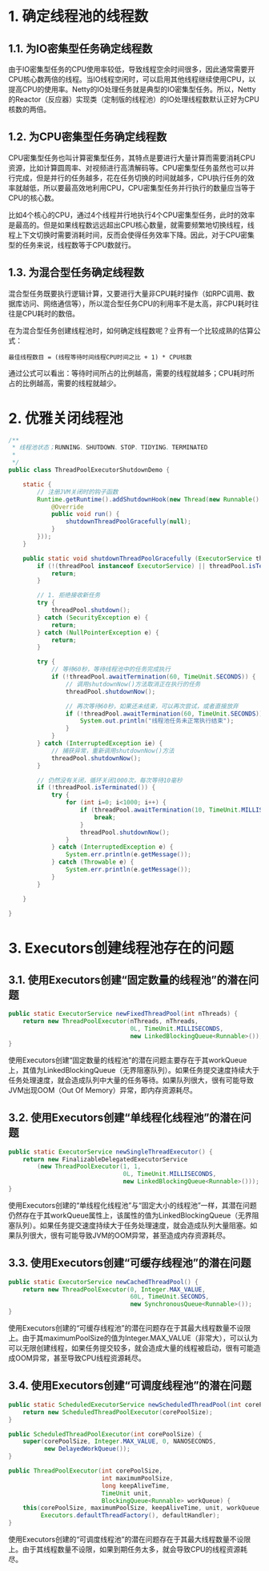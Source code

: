 # 1. 确定线程池的线程数

## 1.1. 为IO密集型任务确定线程数

由于IO密集型任务的CPU使用率较低，导致线程空余时间很多，因此通常需要开CPU核心数两倍的线程。当IO线程空闲时，可以启用其他线程继续使用CPU，以提高CPU的使用率。Netty的IO处理任务就是典型的IO密集型任务。所以，Netty的Reactor（反应器）实现类（定制版的线程池）的IO处理线程数默认正好为CPU核数的两倍。

## 1.2. 为CPU密集型任务确定线程数

CPU密集型任务也叫计算密集型任务，其特点是要进行大量计算而需要消耗CPU资源，比如计算圆周率、对视频进行高清解码等。CPU密集型任务虽然也可以并行完成，但是并行的任务越多，花在任务切换的时间就越多，CPU执行任务的效率就越低，所以要最高效地利用CPU，CPU密集型任务并行执行的数量应当等于CPU的核心数。

比如4个核心的CPU，通过4个线程并行地执行4个CPU密集型任务，此时的效率是最高的。但是如果线程数远远超出CPU核心数量，就需要频繁地切换线程，线程上下文切换时需要消耗时间，反而会使得任务效率下降。因此，对于CPU密集型的任务来说，线程数等于CPU数就行。

## 1.3. 为混合型任务确定线程数

混合型任务既要执行逻辑计算，又要进行大量非CPU耗时操作（如RPC调用、数据库访问、网络通信等），所以混合型任务CPU的利用率不是太高，非CPU耗时往往是CPU耗时的数倍。

在为混合型任务创建线程池时，如何确定线程数呢？业界有一个比较成熟的估算公式：

~~~
最佳线程数目 = (线程等待时间线程CPU时间之比 + 1) * CPU核数
~~~

通过公式可以看出：等待时间所占的比例越高，需要的线程就越多；CPU耗时所占的比例越高，需要的线程就越少。

# 2. 优雅关闭线程池

~~~java
/**
 * 线程池状态；RUNNING、SHUTDOWN、STOP、TIDYING、TERMINATED
 *
 */
public class ThreadPoolExecutorShutdownDemo {

    static {
        // 注册JVM关闭时的钩子函数
        Runtime.getRuntime().addShutdownHook(new Thread(new Runnable() {
            @Override
            public void run() {
                shutdownThreadPoolGracefully(null);
            }
        }));
    }

    public static void shutdownThreadPoolGracefully (ExecutorService threadPool) {
        if (!(threadPool instanceof ExecutorService) || threadPool.isTerminated()) {
            return;
        }

        // 1. 拒绝接收新任务
        try {
            threadPool.shutdown();
        } catch (SecurityException e) {
            return;
        } catch (NullPointerException e) {
            return;
        }

        try {
            // 等待60秒，等待线程池中的任务完成执行
            if (!threadPool.awaitTermination(60, TimeUnit.SECONDS)) {
                // 调用shutdownNow()方法取消正在执行的任务
                threadPool.shutdownNow();

                // 再次等待60秒，如果还未结束，可以再次尝试，或者直接放弃
                if (!threadPool.awaitTermination(60, TimeUnit.SECONDS)) {
                    System.out.println("线程池任务未正常执行结束");
                }
            }
        } catch (InterruptedException ie) {
            // 捕获异常，重新调用shutdownNow()方法
            threadPool.shutdownNow();
        }

        // 仍然没有关闭，循环关闭1000次，每次等待10毫秒
        if (!threadPool.isTerminated()) {
            try {
                for (int i=0; i<1000; i++) {
                    if (threadPool.awaitTermination(10, TimeUnit.MILLISECONDS)) {
                        break;
                    }
                    threadPool.shutdownNow();
                }
            } catch (InterruptedException e) {
                System.err.println(e.getMessage());
            } catch (Throwable e) {
                System.err.println(e.getMessage());
            }
        }

    }

}
~~~

# 3. Executors创建线程池存在的问题

## 3.1. 使用Executors创建“固定数量的线程池”的潜在问题

~~~java
public static ExecutorService newFixedThreadPool(int nThreads) {
	return new ThreadPoolExecutor(nThreads, nThreads,
								  0L, TimeUnit.MILLISECONDS,
								  new LinkedBlockingQueue<Runnable>());
}
~~~

使用Executors创建“固定数量的线程池”的潜在问题主要存在于其workQueue上，其值为LinkedBlockingQueue（无界阻塞队列）。如果任务提交速度持续大于任务处理速度，就会造成队列中大量的任务等待。如果队列很大，很有可能导致JVM出现OOM（Out Of Memory）异常，即内存资源耗尽。

## 3.2. 使用Executors创建“单线程化线程池”的潜在问题

~~~java
public static ExecutorService newSingleThreadExecutor() {
	return new FinalizableDelegatedExecutorService
		(new ThreadPoolExecutor(1, 1,
								0L, TimeUnit.MILLISECONDS,
								new LinkedBlockingQueue<Runnable>()));
}
~~~

使用Executors创建的“单线程化线程池”与“固定大小的线程池”一样，其潜在问题仍然存在于其workQueue属性上，该属性的值为LinkedBlockingQueue（无界阻塞队列）。如果任务提交速度持续大于任务处理速度，就会造成队列大量阻塞。如果队列很大，很有可能导致JVM的OOM异常，甚至造成内存资源耗尽。

## 3.3. 使用Executors创建“可缓存线程池”的潜在问题

~~~java
public static ExecutorService newCachedThreadPool() {
	return new ThreadPoolExecutor(0, Integer.MAX_VALUE,
								  60L, TimeUnit.SECONDS,
								  new SynchronousQueue<Runnable>());
}
~~~

使用Executors创建的“可缓存线程池”的潜在问题存在于其最大线程数量不设限上。由于其maximumPoolSize的值为Integer.MAX_VALUE（非常大），可以认为可以无限创建线程，如果任务提交较多，就会造成大量的线程被启动，很有可能造成OOM异常，甚至导致CPU线程资源耗尽。

## 3.4. 使用Executors创建“可调度线程池”的潜在问题

~~~java
public static ScheduledExecutorService newScheduledThreadPool(int corePoolSize) {
	return new ScheduledThreadPoolExecutor(corePoolSize);
}
~~~

~~~java
public ScheduledThreadPoolExecutor(int corePoolSize) {
	super(corePoolSize, Integer.MAX_VALUE, 0, NANOSECONDS,
		  new DelayedWorkQueue());
}
~~~

~~~java
public ThreadPoolExecutor(int corePoolSize,
						  int maximumPoolSize,
						  long keepAliveTime,
						  TimeUnit unit,
						  BlockingQueue<Runnable> workQueue) {
	this(corePoolSize, maximumPoolSize, keepAliveTime, unit, workQueue,
		 Executors.defaultThreadFactory(), defaultHandler);
}
~~~

使用Executors创建的“可调度线程池”的潜在问题存在于其最大线程数量不设限上。由于其线程数量不设限，如果到期任务太多，就会导致CPU的线程资源耗尽。
